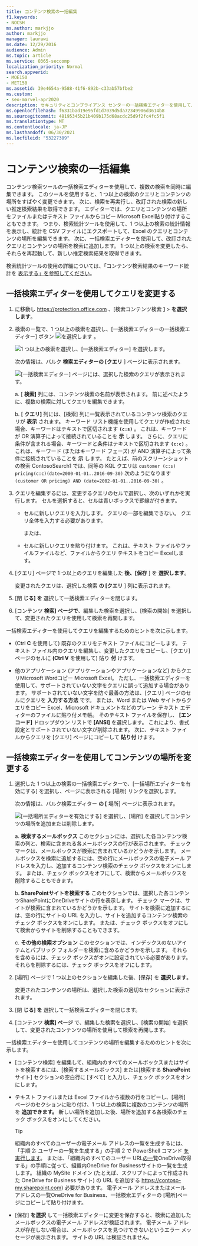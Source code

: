 ```yaml
---
title: コンテンツ検索の一括編集
f1.keywords:
- NOCSH
ms.author: markjjo
author: markjjo
manager: laurawi
ms.date: 12/29/2016
audience: Admin
ms.topic: article
ms.service: O365-seccomp
localization_priority: Normal
search.appverid:
- MOE150
- MET150
ms.assetid: 39e4654a-9588-41f6-892b-c33ab57bfbe2
ms.custom:
- seo-marvel-apr2020
description: セキュリティとコンプライアンス センターの一括検索エディターを使用して、1 つ以上のコンテンツ検索のクエリとコンテンツの場所をすばやく変更します。
ms.openlocfilehash: f6331bad19e95fd1d7039d5da72349906d3614b8
ms.sourcegitcommit: 48195345b21b409b175d68acdc25d9f2fc4fc5f1
ms.translationtype: MT
ms.contentlocale: ja-JP
ms.lasthandoff: 06/30/2021
ms.locfileid: "53227389"
---
```

# <a name="bulk-edit-content-searches"></a>コンテンツ検索の一括編集

コンテンツ検索ツールの一括検索エディターを使用して、複数の検索を同時に編集できます。 このツールを使用すると、1 つ以上の検索のクエリとコンテンツの場所をすばやく変更できます。 次に、検索を再実行し、改訂された検索の新しい推定検索結果を取得できます。 エディターでは、クエリとコンテンツの場所をファイルまたはテキスト ファイルからコピー Microsoft Excel貼り付けすることもできます。 つまり、検索統計ツールを使用して、1 つ以上の検索の統計情報を表示し、統計を CSV ファイルにエクスポートして、Excel のクエリとコンテンツの場所を編集できます。 次に、一括検索エディターを使用して、改訂されたクエリとコンテンツの場所を検索に追加します。 1 つ以上の検索を変更したら、それらを再起動して、新しい推定検索結果を取得できます。

検索統計ツールの使用の詳細については、「コンテンツ検索結果のキーワード統計を [表示する」を参照してください](view-keyword-statistics-for-content-search.md)。

## <a name="use-the-bulk-search-editor-to-change-queries"></a>一括検索エディターを使用してクエリを変更する

1. に移動し <https://protection.office.com> 、[検索コンテンツ検索 **]** \> **を選択します**。

2. 検索の一覧で、1 つ以上の検索を選択し、[一括検索エディターの一括検索エディター] ボタン ![ を選択します ](../media/1ddb3d18-2f00-4a7b-98a6-817ca5ec7014.png) 。

    ![1 つ以上の検索を選択し、[一括検索エディター] を選択します。](../media/600c9716-89a2-4451-b111-fa7cfaad2006.png)

    次の情報は、バルク **検索エディターの [クエリ** ] ページに表示されます。

    ![[一括検索エディター] ページには、選択した検索のクエリが表示されます。](../media/189659af-cc78-4479-b0bc-a93decad2f6c.png)

    a. [ **検索]** 列には、コンテンツ検索の名前が表示されます。 前に述べたように、複数の検索に対してクエリを編集できます。

    b. [ **クエリ]** 列には、[検索] 列に一覧表示されているコンテンツ検索のクエリが **表示** されます。 キーワード リスト機能を使用してクエリが作成された場合、キーワードはテキストで区切されます **`(c:s)`** 。 これは、キーワードが OR 演算子によって接続されていることを **示** します。 さらに、クエリに条件が含まれる場合、キーワードと条件はテキストで区切されます **`(c:c)`** 。 これは、キーワード (またはキーワード フェーズ) が AND 演算子によって条件に接続されていることを **示** します。 たとえば、前のスクリーンショットの検索 ContosoSearch1 では、同等の KQL クエリは `customer (c:s) pricing(c:c)(date=2000-01-01..2016-09-30)` 次のようになります  `(customer OR pricing) AND (date=2002-01-01..2016-09-30)` 。

3. クエリを編集するには、変更するクエリのセルで選択し、次のいずれかを実行します。 セルを選択すると、セルは青いボックスで罫線が付きます。

   - セルに新しいクエリを入力します。 クエリの一部を編集できない。 クエリ全体を入力する必要があります。

      または、

   - セルに新しいクエリを貼り付けます。 これは、テキスト ファイルやファイルファイルなど、ファイルからクエリ テキストをコピー Excelします。

4. [クエリ] ページで 1 つ以上のクエリを編集した **後、[保存** ] を **選択します**。

    変更されたクエリは、選択した検索 **の [クエリ** ] 列に表示されます。

5. [閉 **じる] を** 選択して一括検索エディターを閉じます。

6. [コンテンツ **検索] ページで**、編集した検索を選択し、[検索の開始] を選択して、変更されたクエリを使用して検索を再開します。

一括検索エディターを使用してクエリを編集するためのヒントを次に示します。

- (Ctrl **C** を使用して) 既存のクエリをテキスト ファイルにコピーします。 テキスト ファイル内のクエリを編集し、変更したクエリをコピーし、[クエリ] ページのセルに **(Ctrl V** を使用して) 貼り **付** けます。

- 他のアプリケーション (アプリケーションやアプリケーションなど) からクエリMicrosoft Wordコピー Microsoft Excel。 ただし、一括検索エディターを使用して、サポートされていない文字をクエリに誤って追加する場合があります。 サポートされていない文字を防ぐ最善の方法は、[クエリ] ページのセルにクエリを **入力する方法** です。 または、Word または Web サイトからクエリをコピー Excel、Microsoft ドキュメントなどのプレーン テキスト エディターのファイルに貼り付メモ帳。 そのテキスト ファイルを保存し、 **[エンコード]** ドロップダウン リストで **[ANSI]** を選択します。 これにより、書式設定とサポートされていない文字が削除されます。 次に、テキスト ファイルからクエリを [クエリ] ページにコピーして **貼り付** けます。

## <a name="use-the-bulk-search-editor-to-change-content-locations"></a>一括検索エディターを使用してコンテンツの場所を変更する

1. 選択した 1 つ以上の検索の一括検索エディターで、[一括場所エディターを有効にする] を選択し、ページに表示される [場所] リンクを選択します。

    次の情報は、バルク検索エディター **の [** 場所] ページに表示されます。

    ![[一括場所エディターを有効にする] を選択し、[場所] を選択してコンテンツの場所を追加または削除します。](../media/a5a468ce-bd63-4c53-bc37-ff64cf769e59.png)

    a. **検索するメールボックス** このセクションには、選択した各コンテンツ検索の列と、検索に含まれる各メールボックスの行が表示されます。 チェック マークは、メールボックスが検索に含まれているかどうかを示します。 メールボックスを検索に追加するには、空の行にメールボックスの電子メール アドレスを入力し、追加するコンテンツ検索のチェック ボックスをオンにします。 または、チェック ボックスをオフにして、検索からメールボックスを削除することもできます。

    b. **SharePointサイトを検索する** このセクションでは、選択した各コンテンツSharePointにOneDriveサイトの行を表示します。 チェック マークは、サイトが検索に含まれているかどうかを示します。 サイトを検索に追加するには、空の行にサイトの URL を入力し、サイトを追加するコンテンツ検索のチェック ボックスをオンにします。 または、チェック ボックスをオフにして検索からサイトを削除することもできます。

    c. **その他の検索オプション** このセクションでは、インデックスのないアイテムとパブリック フォルダーを検索に含めるかどうかを示します。 それらを含めるには、チェック ボックスがオンに設定されている必要があります。 それらを削除するには、チェック ボックスをオフにします。

2. [場所] ページで 1 つ以上のセクションを編集した後、[保存] を **選択します**。

    変更されたコンテンツの場所は、選択した検索の適切なセクションに表示されます。

3. [閉 **じる] を** 選択して一括検索エディターを閉じます。

4. [コンテンツ **検索] ページ** で、編集した検索を選択し、[検索の開始] を選択して、変更されたコンテンツの場所を使用して検索を再開します。

一括検索エディターを使用してコンテンツの場所を編集するためのヒントを次に示します。

- [コンテンツ検索] を編集して、組織内のすべてのメールボックスまたはサイトを検索するには、[検索するメールボックス] または[検索する **SharePoint** サイト] セクションの空白行に [すべて] と入力し、チェック ボックスをオンにします。

- テキスト ファイルまたは Excel ファイルから複数の行をコピーし、[場所] ページのセクションに貼り付け、1 つ以上の検索に複数のコンテンツの場所を **追加できます。** 新しい場所を追加した後、場所を追加する各検索のチェック ボックスをオンにしてください。

    > [!TIP]
    > 組織内のすべてのユーザーの電子メール アドレスの一覧を生成するには、「手順 2: ユーザーの一覧を生成する」の手順 2 で PowerShell コマンド [を実行します](search-the-mailbox-and-onedrive-for-business-for-a-list-of-users.md#step-2-generate-a-list-of-users)。 または、「組織内のすべてのユーザー URL[の一](/onedrive/list-onedrive-urls)覧OneDrive取得する」の手順に従って、組織内OneDrive for Businessサイトの一覧を生成します。 組織の MySite ドメイン (たとえば、スクリプトによって作成された OneDrive for Business サイト) の URL を追加する https://contoso-my.sharepoint.com) 必要があります。 電子メール アドレスまたはメール アドレスの一覧OneDrive for Business、一括検索エディターの [場所]ページにコピーして貼り付けます。

- [保存] **を選択** して一括検索エディターに変更を保存すると、検索に追加したメールボックスの電子メール アドレスが検証されます。 電子メール アドレスが存在しない場合は、メールボックスを見つけできないというエラー メッセージが表示されます。 サイトの URL は検証されません。
